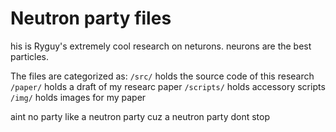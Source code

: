 # Neutron party files
his is Ryguy's extremely cool research on neturons. neurons are the best particles.

The files are categorized as:
`/src/` holds the source code of this research
`/paper/` holds a draft of my researc paper
`/scripts/` holds accessory scripts
`/img/` holds images for my paper

aint no party like a neutron party cuz a neutron party dont stop